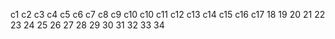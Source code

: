 c1
c2
c3
c4
c5
c6
c7
c8
c9
c10
c10
c11
c12
c13
c14
c15
c16
c17
18
19
20
21
22
23
24
25
26
27
28
29
30
31
32
33
34
